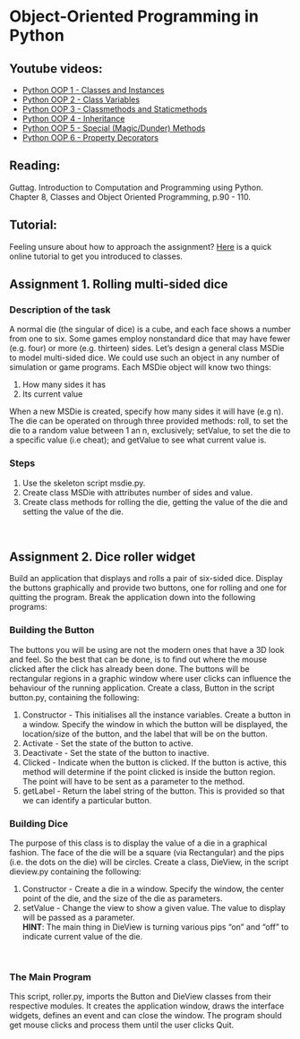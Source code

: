 # Object-Oriented Programming in Python

## Youtube videos:

- [Python OOP 1 - Classes and Instances](https://youtu.be/ZDa-Z5JzLYM)
- [Python OOP 2 - Class Variables](https://youtu.be/BJ-VvGyQxho)
- [Python OOP 3 - Classmethods and Staticmethods](https://youtu.be/rq8cL2XMM5M)
- [Python OOP 4 - Inheritance](https://youtu.be/RSl87lqOXDE)
- [Python OOP 5 - Special (Magic/Dunder) Methods](https://youtu.be/3ohzBxoFHAY)
- [Python OOP 6 - Property Decorators](https://youtu.be/jCzT9XFZ5bw)


## Reading:
Guttag. Introduction to Computation and Programming using Python. Chapter 8, Classes and Object Oriented Programming, p.90 - 110.


## Tutorial:
Feeling unsure about how to approach the assignment? [Here](https://www.learnpython.org/en/Classes_and_Objects) is a quick online tutorial to get you introduced to classes.

## Assignment 1.	Rolling multi-sided dice

### Description of the task

A normal die (the singular of dice) is a cube, and each face shows a number from one to six. Some games employ nonstandard dice that may have fewer (e.g. four) or more (e.g. thirteen) sides. Let’s design a general class MSDie to model multi-sided dice. We could use such an object in any number of simulation or game programs.
	Each MSDie object will know two things:

1.	How many sides it has
2.	Its current value

When a new MSDie is created, specify how many sides it will have (e.g n). The die can be operated on through three provided methods: roll, to set the die to a random value between 1 an n, exclusively; setValue, to set the die to a specific value (i.e cheat); and getValue to see what current value is.

### Steps
1.	Use the skeleton script msdie.py.
2.	Create class MSDie with attributes number of sides and value.
3.	Create class methods for rolling the die, getting the value of the die and setting the value of the die.

 
## Assignment 2. Dice roller widget

Build an application that displays and rolls a pair of six-sided dice. Display the buttons graphically and provide two buttons, one for rolling and one for quitting the program.
Break the application down into the following programs:


### Building the Button

The buttons you will be using are not the modern ones that have a 3D look and feel. So the best that can be done, is to find out where the mouse clicked after the click has already been done. The buttons will be rectangular regions in a graphic window where user clicks can influence the behaviour of the running application. Create a class, Button in the script button.py, containing the following:

1.	Constructor - This initialises all the instance variables. Create a button in a window. Specify the window in which the button will be displayed, the location/size of the button, and the label that will be on the button.
2.	Activate - Set the state of the button to active.
3.	Deactivate - Set the state of the button to inactive.
4.	Clicked - Indicate when the button is clicked. If the button is active, this method will determine if the point clicked is inside the button region. The point will have to be sent as a parameter to the method.
5.	getLabel - Return the label string of the button. This is provided so that we can identify a particular button.

### Building Dice

The purpose of this class is to display the value of a die in a graphical fashion. The face of the die will be a square (via Rectangular) and the pips (i.e. the dots on the die) will be circles. Create a class, DieView, in the script dieview.py containing the following:

1.	Constructor - Create a die in a window. Specify the window, the center point of the die, and the size of the die as parameters.
2.	setValue - Change the view to show a given value. The value to display will be passed as a parameter.  
**HINT**: The main thing in DieView is turning various pips “on” and “off” to indicate current value of the die.

 
### The Main Program

This script, roller.py, imports the Button and DieView classes from their respective modules. It creates the application window, draws the interface widgets, defines an event and can close the window. The program should get mouse clicks and process them until the user clicks Quit.
